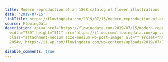 ```yaml
---
title: Modern reproduction of an 1868 catalog of flower illustrations
date: '2019-07-15'
linkTitle: https://flowingdata.com/2019/07/15/modern-reproduction-of-an-1868-catalog-of-flower-illustrations/
source: FlowingData
description: <p><a href="https://flowingdata.com/2019/07/15/modern-reproduction-of-an-1868-catalog-of-flower-illustrations/"><img
  width="750" height="511" src="https://i1.wp.com/flowingdata.com/wp-content/uploads/2019/07/Illustrations-of-the-Natural-Order-of-Plants.png?fit=750%2C511&amp;ssl=1"
  class="attachment-medium size-medium wp-post-image" alt="" srcset="https://i1.wp.com/flowingdata.com/wp-content/uploads/2019/07/Illustrations-of-the-Natural-Order-of-Plants.png?w=2054&amp;ssl=1
  2054w, https://i1.wp.com/flowingdata.com/wp-content/uploads/2019/07/Illustrations-of-the-Natural-Order-of-Plants.png?resize=
  ...
disable_comments: true
---
```

<p><a href="https://flowingdata.com/2019/07/15/modern-reproduction-of-an-1868-catalog-of-flower-illustrations/"><img width="750" height="511" src="https://i1.wp.com/flowingdata.com/wp-content/uploads/2019/07/Illustrations-of-the-Natural-Order-of-Plants.png?fit=750%2C511&amp;ssl=1" class="attachment-medium size-medium wp-post-image" alt="" srcset="https://i1.wp.com/flowingdata.com/wp-content/uploads/2019/07/Illustrations-of-the-Natural-Order-of-Plants.png?w=2054&amp;ssl=1 2054w, https://i1.wp.com/flowingdata.com/wp-content/uploads/2019/07/Illustrations-of-the-Natural-Order-of-Plants.png?resize= ...